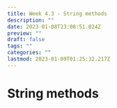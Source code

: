 ```yaml
---
title: Week 4.3 - String methods
description: ""
date: 2023-01-08T23:08:51.024Z
preview: ""
draft: false
tags: ""
categories: ""
lastmod: 2023-01-09T01:25:32.217Z
---
```

# String methods